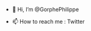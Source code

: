 - 👋 Hi, I’m @GorphePhilippe


- 📫 How to reach me : Twitter

<!---
Gorphe/Gorphe is a ✨ special ✨ repository because its `README.md` (this file) appears on your GitHub profile.
You can click the Preview link to take a look at your changes.
--->
